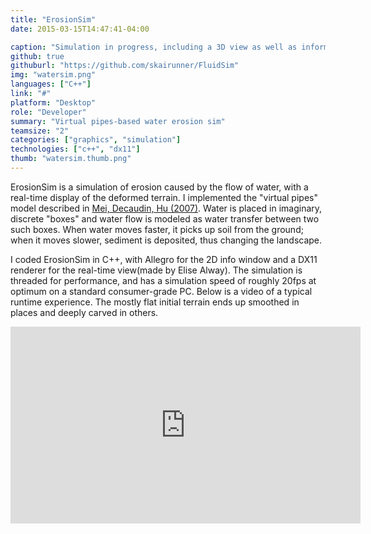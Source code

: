 ```yaml
---
title: "ErosionSim"
date: 2015-03-15T14:47:41-04:00

caption: "Simulation in progress, including a 3D view as well as informative panel views."
github: true
githuburl: "https://github.com/skairunner/FluidSim"
img: "watersim.png"
languages: ["C++"]
link: "#"
platform: "Desktop"
role: "Developer"
summary: "Virtual pipes-based water erosion sim"
teamsize: "2"
categories: ["graphics", "simulation"]
technologies: ["c++", "dx11"]
thumb: "watersim.thumb.png"
---
```


ErosionSim is a simulation of erosion caused by the flow of water, with a real-time display of the deformed terrain. I implemented the "virtual pipes" model described in [Mei, Decaudin, Hu (2007)](/004.fluid.fast_hydrolic_erosion_simulation_and_visualisation.pdf). Water is placed in imaginary, discrete "boxes" and water flow is modeled as water transfer between two such boxes. When water moves faster, it picks up soil from the ground; when it moves slower, sediment is deposited, thus changing the landscape.

I coded ErosionSim in C++, with Allegro for the 2D info window and a DX11 renderer for the real-time view(made by Elise Alway). The simulation is threaded for performance, and has a simulation speed of roughly 20fps at optimum on a standard consumer-grade PC. Below is a video of a typical runtime experience. The mostly flat initial terrain ends up smoothed in places and deeply carved in others.

<iframe width="560" height="315" src="https://www.youtube.com/embed/wyeOvM2rNd8" frameborder="0" allowfullscreen></iframe>